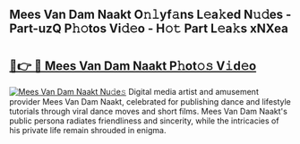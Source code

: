 ## Mees Van Dam Naakt O𝚗𝚕yf𝚊ns L𝚎a𝚔ed N𝚞𝚍es - Part-uzQ P𝚑𝚘tos Vi𝚍𝚎o - H𝚘𝚝 Part L𝚎a𝚔s xNXea

# <h2><a href="http://kfca5i.oniu.top/?m=Mees+Van+Dam+Naakt">🔗👉 🔴 Mees Van Dam Naakt P𝚑ot𝚘𝚜 V𝚒d𝚎o</a></h2>

[![Mees Van Dam Naakt Nu𝚍e𝚜](https://i.imgur.com/0qMVB7G.gif)](http://kfca5i.oniu.top/?m=Mees+Van+Dam+Naakt)
Digital media artist and amusement provider Mees Van Dam Naakt, celebrated for publishing dance and lifestyle tutorials through viral dance moves and short films. Mees Van Dam Naakt's public persona radiates friendliness and sincerity, while the intricacies of his private life remain shrouded in enigma.  
